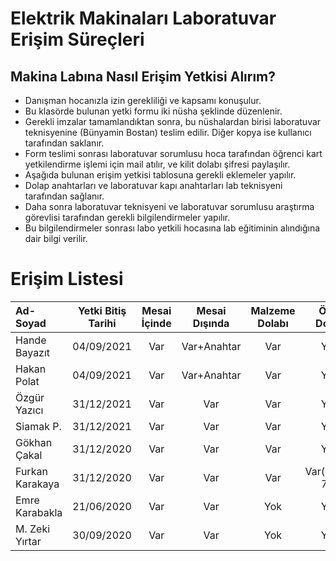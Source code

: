 # Elektrik Makinaları Laboratuvar Erişim Süreçleri

## Makina Labına Nasıl Erişim Yetkisi Alırım?

- Danışman hocanızla izin gerekliliği ve kapsamı konuşulur.
- Bu klasörde bulunan yetki formu iki nüsha şeklinde düzenlenir.
- Gerekli imzalar tamamlandıktan sonra, bu nüshalardan birisi laboratuvar teknisyenine (Bünyamin Bostan) teslim edilir. Diğer kopya ise kullanıcı tarafından saklanır.
- Form teslimi sonrası laboratuvar sorumlusu hoca tarafından öğrenci kart yetkilendirme işlemi için mail atılır, ve kilit dolabı şifresi paylaşılır. 
- Aşağıda bulunan erişim yetkisi tablosuna gerekli eklemeler yapılır.
- Dolap anahtarları ve laboratuvar kapı anahtarları lab teknisyeni tarafından sağlanır.
- Daha sonra laboratuvar teknisyeni ve laboratuvar sorumlusu araştırma görevlisi tarafından gerekli bilgilendirmeler yapılır.
- Bu bilgilendirmeler sonrası labo yetkili hocasına lab eğitiminin alındığına dair bilgi verilir.


# Erişim Listesi


|      Ad-Soyad    | Yetki Bitiş Tarihi| Mesai İçinde | Mesai Dışında | Malzeme Dolabı | Özel Dolap |
|:-----------------|:---------------:|:--------------:|:-------------:|:--------------:|:----------:|
| Hande Bayazıt    | 04/09/2021 |       Var    |   Var+Anahtar |   Var          |  Yok       |
| Hakan Polat      | 04/09/2021 |       Var    |   Var+Anahtar |   Var          |  Yok       |
| Özgür Yazıcı     | 31/12/2021 |       Var    |    Var        |   Var          |  Yok       |
| Siamak P.        | 31/12/2021 |       Var    |    Var        |   Var          |  Yok       |
| Gökhan Çakal     | 31/12/2020 |       Var    |    Var        |   Var          |  Yok       |
| Furkan Karakaya  | 31/12/2020 |       Var    |    Var        |   Var          |  Var(No:R-7B)   |
| Emre Karabakla   | 21/06/2020 |       Var    |    Var        |   Yok          |  Yok       |
| M. Zeki Yırtar   | 30/09/2020 |       Var    |    Var        |   Yok          |  Yok       |
